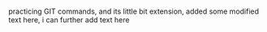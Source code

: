 ####
 practicing GIT commands, 
and its little bit extension, added some modified text here, 
i can further add text here
